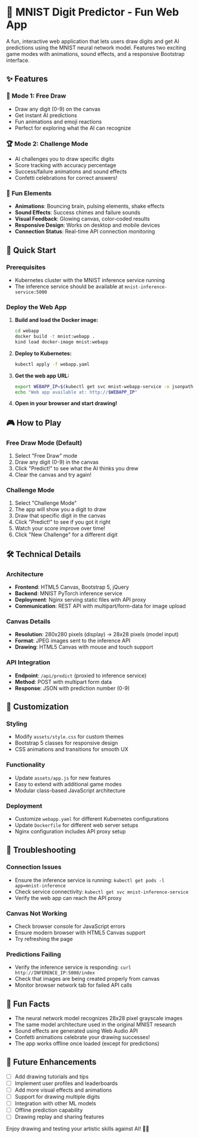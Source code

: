 # 🧠 MNIST Digit Predictor - Fun Web App

A fun, interactive web application that lets users draw digits and get AI predictions using the MNIST neural network model. Features two exciting game modes with animations, sound effects, and a responsive Bootstrap interface.

## ✨ Features

### 🎨 **Mode 1: Free Draw**
- Draw any digit (0-9) on the canvas
- Get instant AI predictions
- Fun animations and emoji reactions
- Perfect for exploring what the AI can recognize

### 🏆 **Mode 2: Challenge Mode**
- AI challenges you to draw specific digits
- Score tracking with accuracy percentage
- Success/failure animations and sound effects
- Confetti celebrations for correct answers!

### 🎪 **Fun Elements**
- **Animations**: Bouncing brain, pulsing elements, shake effects
- **Sound Effects**: Success chimes and failure sounds
- **Visual Feedback**: Glowing canvas, color-coded results
- **Responsive Design**: Works on desktop and mobile devices
- **Connection Status**: Real-time API connection monitoring

## 🚀 Quick Start

### Prerequisites
- Kubernetes cluster with the MNIST inference service running
- The inference service should be available at `mnist-inference-service:5000`

### Deploy the Web App

1. **Build and load the Docker image:**
   ```bash
   cd webapp
   docker build -t mnist:webapp .
   kind load docker-image mnist:webapp
   ```

2. **Deploy to Kubernetes:**
   ```bash
   kubectl apply -f webapp.yaml
   ```

3. **Get the web app URL:**
   ```bash
   export WEBAPP_IP=$(kubectl get svc mnist-webapp-service -o jsonpath='{.status.loadBalancer.ingress[0].ip}')
   echo "Web app available at: http://$WEBAPP_IP"
   ```

4. **Open in your browser and start drawing!**

## 🎮 How to Play

### Free Draw Mode (Default)
1. Select "Free Draw" mode
2. Draw any digit (0-9) in the canvas
3. Click "Predict!" to see what the AI thinks you drew
4. Clear the canvas and try again!

### Challenge Mode
1. Select "Challenge Mode"
2. The app will show you a digit to draw
3. Draw that specific digit in the canvas  
4. Click "Predict!" to see if you got it right
5. Watch your score improve over time!
6. Click "New Challenge" for a different digit

## 🛠 Technical Details

### Architecture
- **Frontend**: HTML5 Canvas, Bootstrap 5, jQuery
- **Backend**: MNIST PyTorch inference service
- **Deployment**: Nginx serving static files with API proxy
- **Communication**: REST API with multipart/form-data for image upload

### Canvas Details
- **Resolution**: 280x280 pixels (display) → 28x28 pixels (model input)
- **Format**: JPEG images sent to the inference API
- **Drawing**: HTML5 Canvas with mouse and touch support

### API Integration
- **Endpoint**: `/api/predict` (proxied to inference service)
- **Method**: POST with multipart form data
- **Response**: JSON with prediction number (0-9)

## 🎨 Customization

### Styling
- Modify `assets/style.css` for custom themes
- Bootstrap 5 classes for responsive design
- CSS animations and transitions for smooth UX

### Functionality  
- Update `assets/app.js` for new features
- Easy to extend with additional game modes
- Modular class-based JavaScript architecture

### Deployment
- Customize `webapp.yaml` for different Kubernetes configurations
- Update `Dockerfile` for different web server setups
- Nginx configuration includes API proxy setup

## 🐛 Troubleshooting

### Connection Issues
- Ensure the inference service is running: `kubectl get pods -l app=mnist-inference`
- Check service connectivity: `kubectl get svc mnist-inference-service`
- Verify the web app can reach the API proxy

### Canvas Not Working
- Check browser console for JavaScript errors
- Ensure modern browser with HTML5 Canvas support
- Try refreshing the page

### Predictions Failing
- Verify the inference service is responding: `curl http://INFERENCE_IP:5000/index`
- Check that images are being created properly from canvas
- Monitor browser network tab for failed API calls

## 🌟 Fun Facts

- The neural network model recognizes 28x28 pixel grayscale images
- The same model architecture used in the original MNIST research
- Sound effects are generated using Web Audio API
- Confetti animations celebrate your drawing successes!
- The app works offline once loaded (except for predictions)

## 🔮 Future Enhancements

- [ ] Add drawing tutorials and tips
- [ ] Implement user profiles and leaderboards  
- [ ] Add more visual effects and animations
- [ ] Support for drawing multiple digits
- [ ] Integration with other ML models
- [ ] Offline prediction capability
- [ ] Drawing replay and sharing features

Enjoy drawing and testing your artistic skills against AI! 🎨🤖